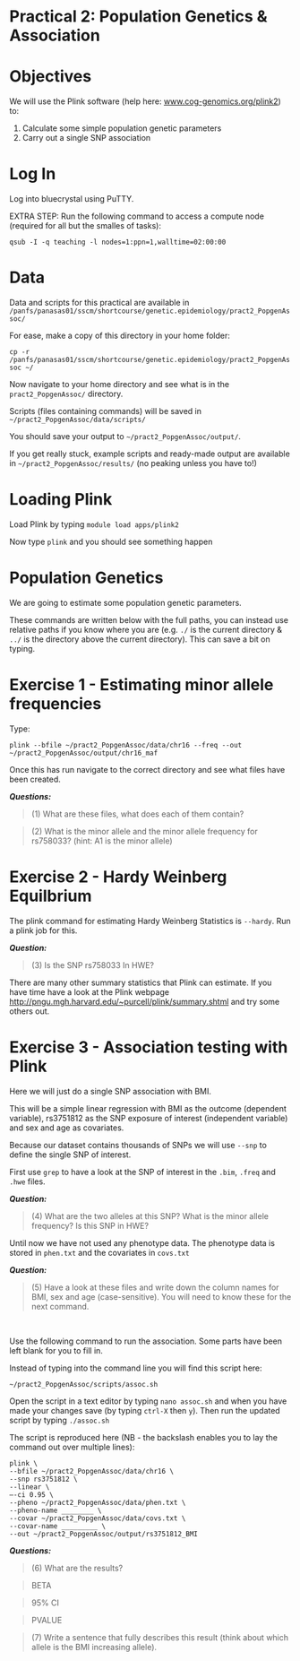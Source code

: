 # Practical 2: Population Genetics & Association
# Objectives
We will use the Plink software (help here: www.cog-genomics.org/plink2) to:
1. Calculate some simple population genetic parameters
2. Carry out a single SNP association

# Log In
Log into bluecrystal using PuTTY.

EXTRA STEP: Run the following command to access a compute node (required for all but the smalles of tasks):

`qsub -I -q teaching -l nodes=1:ppn=1,walltime=02:00:00`


# Data
Data and scripts for this practical are available in `/panfs/panasas01/sscm/shortcourse/genetic.epidemiology/pract2_PopgenAssoc/`

For ease, make a copy of this directory in your home folder:

`cp -r /panfs/panasas01/sscm/shortcourse/genetic.epidemiology/pract2_PopgenAssoc ~/`

Now navigate to your home directory and see what is in the `pract2_PopgenAssoc/` directory.

Scripts (files containing commands) will be saved in `~/pract2_PopgenAssoc/data/scripts/`

You should save your output to `~/pract2_PopgenAssoc/output/`.

If you get really stuck, example scripts and ready-made output are available in `~/pract2_PopgenAssoc/results/` (no peaking unless you have to!)

# Loading Plink
Load Plink by typing `module load apps/plink2`

Now type `plink` and you should see something happen

# Population Genetics

We are going to estimate some population genetic parameters.

These commands are written below with the full paths, you can instead use relative paths if you know where you are (e.g. `./` is the current directory & `../` is the directory above the current directory). This can save a bit on typing.


# Exercise 1 - Estimating minor allele frequencies
Type:

`plink --bfile ~/pract2_PopgenAssoc/data/chr16 --freq --out ~/pract2_PopgenAssoc/output/chr16_maf`

Once this has run navigate to the correct directory and see what files have been created. 


**_Questions:_**
> (1) What are these files, what does each of them contain?

> (2) What is the minor allele and the minor allele frequency for rs758033? (hint: A1 is the minor allele)

# Exercise 2 - Hardy Weinberg Equilbrium
The plink command for estimating Hardy Weinberg Statistics is `--hardy`. Run a plink job for this.


**_Question:_**
> (3) Is the SNP rs758033 In HWE?

There are many other summary statistics that Plink can estimate. If you have time have a look at the Plink webpage http://pngu.mgh.harvard.edu/~purcell/plink/summary.shtml and try some others out.

# Exercise 3 - Association testing with Plink
Here we will just do a single SNP association with BMI. 

This will be a simple linear regression with BMI as the outcome (dependent variable), rs3751812 as the SNP exposure of interest (independent variable) and sex and age as covariates.  

Because our dataset contains thousands of SNPs we will use `--snp` to define the single SNP of interest. 

First use `grep` to have a look at the SNP of interest in the `.bim`, `.freq` and `.hwe` files.

**_Question:_**
> (4) What are the two alleles at this SNP? What is the minor allele frequency? Is this SNP in HWE?

Until now we have not used any phenotype data. The phenotype data is stored in `phen.txt` and the covariates in `covs.txt`

**_Question:_**
> (5) Have a look at these files and write down the column names for BMI, sex and age (case-sensitive). You will need to know these for the next command.
<br/>

Use the following command to run the association. Some parts have been left blank for you to fill in. 

Instead of typing into the command line you will find this script here: 

`~/pract2_PopgenAssoc/scripts/assoc.sh` 

Open the script in a text editor by typing `nano assoc.sh` and when you have made your changes save (by typing `ctrl-X` then `y`).
Then run the updated script by typing `./assoc.sh`

The script is reproduced here (NB - the backslash enables you to lay the command out over multiple lines):


```
plink \
--bfile ~/pract2_PopgenAssoc/data/chr16 \
--snp rs3751812 \
--linear \
–-ci 0.95 \
--pheno ~/pract2_PopgenAssoc/data/phen.txt \
--pheno-name ________ \
--covar ~/pract2_PopgenAssoc/data/covs.txt \
--covar-name _________ \
--out ~/pract2_PopgenAssoc/output/rs3751812_BMI
```


**_Questions:_**
> (6) What are the results?

>   BETA

>   95% CI

>   PVALUE

> (7) Write a sentence that fully describes this result (think about which allele is the BMI increasing allele).
